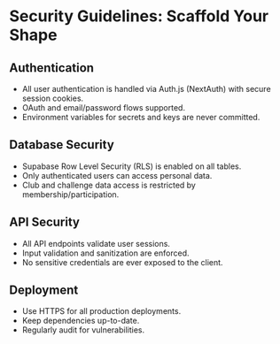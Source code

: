 # Security Guidelines: Scaffold Your Shape

## Authentication
- All user authentication is handled via Auth.js (NextAuth) with secure session cookies.
- OAuth and email/password flows supported.
- Environment variables for secrets and keys are never committed.

## Database Security
- Supabase Row Level Security (RLS) is enabled on all tables.
- Only authenticated users can access personal data.
- Club and challenge data access is restricted by membership/participation.

## API Security
- All API endpoints validate user sessions.
- Input validation and sanitization are enforced.
- No sensitive credentials are ever exposed to the client.

## Deployment
- Use HTTPS for all production deployments.
- Keep dependencies up-to-date.
- Regularly audit for vulnerabilities.
